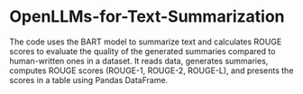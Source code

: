# OpenLLMs-for-Text-Summarization
The code uses the BART model to summarize text and calculates ROUGE scores to evaluate the quality of the generated summaries compared to human-written ones in a dataset. It reads data, generates summaries, computes ROUGE scores (ROUGE-1, ROUGE-2, ROUGE-L), and presents the scores in a table using Pandas DataFrame.
